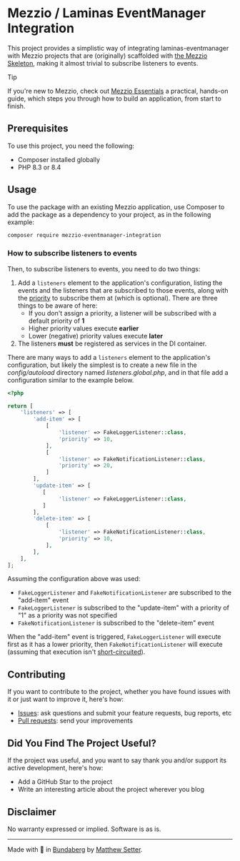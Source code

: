 <!-- markdownlint-disable MD013 -->
# Mezzio / Laminas EventManager Integration

This project provides a simplistic way of integrating laminas-eventmanager with Mezzio projects that are (originally) scaffolded with [the Mezzio Skeleton][mezzio-url], making it almost trivial to subscribe listeners to events.

> [!TIP]
> If you're new to Mezzio, check out [Mezzio Essentials][mezzioessentials-url] a practical, hands-on guide, which steps you through how to build an application, from start to finish.

## Prerequisites

To use this project, you need the following:

- Composer installed globally
- PHP 8.3 or 8.4

## Usage

To use the package with an existing Mezzio application, use Composer to add the package as a dependency to your project, as in the following example:

```bash
composer require mezzio-eventmanager-integration
```

### How to subscribe listeners to events

Then, to subscribe listeners to events, you need to do two things:

1. Add a `listeners` element to the application's configuration, listing the events and the listeners that are subscribed to those events, along with the [priority][laminas-eventmanager-priority-url] to subscribe them at (which is optional).
   There are three things to be aware of here:
     - If you don't assign a priority, a listener will be subscribed with a default priority of **1**
     - Higher priority values execute **earlier**
     - Lower (negative) priority values execute **later**
1. The listeners **must** be registered as services in the DI container.

There are many ways to add a `listeners` element to the application's configuration, but likely the simplest is to create a new file in the _config/autoload_ directory named _listeners.global.php_, and in that file add a configuration similar to the example below.

```php
<?php

return [
    'listeners' => [
        'add-item' => [
            [
                'listener' => FakeLoggerListener::class,
                'priority' => 10,
            ],
            [
                'listener' => FakeNotificationListener::class,
                'priority' => 20,
            ]
        ],
        'update-item' => [
           [
                'listener' => FakeLoggerListener::class,
           ]
        ],
        'delete-item' => [
            [
                'listener' => FakeNotificationListener::class,
                'priority' => 10,
            ],
        ],
    ],
];
```

Assuming the configuration above was used:

- `FakeLoggerListener` and `FakeNotificationListener` are subscribed to the "add-item" event
- `FakeLoggerListener` is subscribed to the "update-item" with a priority of "1" as a priority was not specified
- `FakeNotificationListener` is subscribed to the "delete-item" event

When the "add-item" event is triggered, `FakeLoggerListener` will execute first as it has a lower priority, then `FakeNotificationListener` will execute (assuming that execution isn't [short-circuited][laminas-eventmanager-shortcircuiting-url]).

## Contributing

If you want to contribute to the project, whether you have found issues with it or just want to improve it, here's how:

- [Issues][issues-url]: ask questions and submit your feature requests, bug reports, etc
- [Pull requests][prs-url]: send your improvements

## Did You Find The Project Useful?

If the project was useful, and you want to say thank you and/or support its active development, here's how:

- Add a GitHub Star to the project
- Write an interesting article about the project wherever you blog

## Disclaimer

No warranty expressed or implied. Software is as is.

---

Made with 🖤 in [Bundaberg][bundaberg-googlemaps-url] by [Matthew Setter][matthewsetter-url].

[bundaberg-googlemaps-url]: https://www.google.com/maps/place/Bundaberg+QLD+4670/@-24.8864739,152.2813914,13z/data=!3m1!4b1!4m6!3m5!1s0x6bebb93f0664d9a3:0x400eef17f20d7c0!8m2!3d-24.8660809!4d152.3488645!16s%2Fm%2F027cnr_?entry=ttu&g_ep=EgoyMDI1MDUwNS4wIKXMDSoASAFQAw%3D%3D
[issues-url]: https://github.com/settermjd/mezzio-eventmanager-integration/issues/new/choose
[laminas-eventmanager-priority-url]: https://docs.laminas.dev/laminas-eventmanager/tutorial/#keeping-it-in-order
[laminas-eventmanager-shortcircuiting-url]: https://docs.laminas.dev/laminas-eventmanager/tutorial/#short-circuiting-listener-execution
[matthewsetter-url]: https://matthewsetter.com
[mezzio-url]: https://docs.mezzio.dev/mezzio/
[mezzioessentials-url]: https://mezzioessentials.com
[prs-url]: https://github.com/settermjd/mezzio-eventmanager-integration/pulls
<!-- markdownlint-enable MD013 -->
